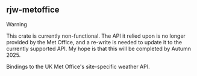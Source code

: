 ## rjw-metoffice

> [!WARNING]
> This crate is currently non-functional. The API it relied upon is no longer
> provided by the Met Office, and a re-write is needed to update it to the
> currently supported API. My hope is that this will be completed by Autumn
> 2025.

Bindings to the UK Met Office's site-specific weather API.
